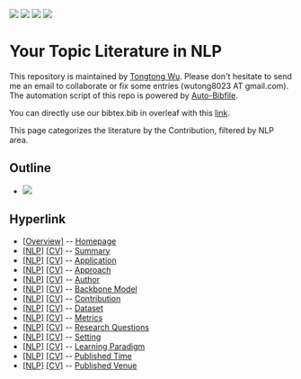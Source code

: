 [![](https://img.shields.io/badge/Awesome_Continual_Learning-yellow)](https://github.com/wutong8023/Awesome_Continual_Learning.git) [![](https://img.shields.io/badge/Awesome_Few_Shot_learning-green)](https://github.com/wutong8023/Awesome_Few_Shot_Learning.git) [![](https://img.shields.io/badge/Awesome_Information_Extraction-blue)](https://github.com/wutong8023/Awesome_Information_Extraction.git) [![](https://img.shields.io/badge/Awesome_Ideas-orange)](https://github.com/wutong8023/Awesome_Ideas.git)

# Your Topic Literature in NLP 
This repository is maintained by [Tongtong Wu](https://wutong8023.site). Please don't hesitate to send me an email to collaborate or fix some entries (wutong8023 AT gmail.com). 
The automation script of this repo is powered by [Auto-Bibfile](https://github.com/wutong8023/Auto-Bibfile.git).

You can directly use our bibtex.bib in overleaf with this [link](https://www.overleaf.com/read/rgscdxhxbwhp).

This page categorizes the literature by the Contribution, filtered by NLP area.

## Outline 
- [![](https://img.shields.io/badge/Hyperlink-blue)](https://github.com/wutong8023/Auto-Bibfile/blob/master/your_topic4nlp/contribution\README.md#hyperlink)
## Hyperlink 
- [[Overview]](https://github.com/wutong8023/Auto-Bibfile/blob/master/README.md) -- [Homepage](https://github.com/wutong8023/Auto-Bibfile/blob/master/README.md)
- [[NLP]](https://github.com/wutong8023/Auto-Bibfile/blob/master/your_topic4nlp/./)  [[CV]](https://github.com/wutong8023/Auto-Bibfile/blob/master/your_topic4cv/./) -- [Summary](https://github.com/wutong8023/Auto-Bibfile/blob/master/your_topic4all/./)
- [[NLP]](https://github.com/wutong8023/Auto-Bibfile/blob/master/your_topic4nlp/application)  [[CV]](https://github.com/wutong8023/Auto-Bibfile/blob/master/your_topic4cv/application) -- [Application](https://github.com/wutong8023/Auto-Bibfile/blob/master/your_topic4all/application)
- [[NLP]](https://github.com/wutong8023/Auto-Bibfile/blob/master/your_topic4nlp/approach)  [[CV]](https://github.com/wutong8023/Auto-Bibfile/blob/master/your_topic4cv/approach) -- [Approach](https://github.com/wutong8023/Auto-Bibfile/blob/master/your_topic4all/approach)
- [[NLP]](https://github.com/wutong8023/Auto-Bibfile/blob/master/your_topic4nlp/author)  [[CV]](https://github.com/wutong8023/Auto-Bibfile/blob/master/your_topic4cv/author) -- [Author](https://github.com/wutong8023/Auto-Bibfile/blob/master/your_topic4all/author)
- [[NLP]](https://github.com/wutong8023/Auto-Bibfile/blob/master/your_topic4nlp/backbone_model)  [[CV]](https://github.com/wutong8023/Auto-Bibfile/blob/master/your_topic4cv/backbone_model) -- [Backbone Model](https://github.com/wutong8023/Auto-Bibfile/blob/master/your_topic4all/backbone_model)
- [[NLP]](https://github.com/wutong8023/Auto-Bibfile/blob/master/your_topic4nlp/contribution)  [[CV]](https://github.com/wutong8023/Auto-Bibfile/blob/master/your_topic4cv/contribution) -- [Contribution](https://github.com/wutong8023/Auto-Bibfile/blob/master/your_topic4all/contribution)
- [[NLP]](https://github.com/wutong8023/Auto-Bibfile/blob/master/your_topic4nlp/dataset)  [[CV]](https://github.com/wutong8023/Auto-Bibfile/blob/master/your_topic4cv/dataset) -- [Dataset](https://github.com/wutong8023/Auto-Bibfile/blob/master/your_topic4all/dataset)
- [[NLP]](https://github.com/wutong8023/Auto-Bibfile/blob/master/your_topic4nlp/metrics)  [[CV]](https://github.com/wutong8023/Auto-Bibfile/blob/master/your_topic4cv/metrics) -- [Metrics](https://github.com/wutong8023/Auto-Bibfile/blob/master/your_topic4all/metrics)
- [[NLP]](https://github.com/wutong8023/Auto-Bibfile/blob/master/your_topic4nlp/research_question)  [[CV]](https://github.com/wutong8023/Auto-Bibfile/blob/master/your_topic4cv/research_question) -- [Research Questions](https://github.com/wutong8023/Auto-Bibfile/blob/master/your_topic4all/research_question)
- [[NLP]](https://github.com/wutong8023/Auto-Bibfile/blob/master/your_topic4nlp/setting)  [[CV]](https://github.com/wutong8023/Auto-Bibfile/blob/master/your_topic4cv/setting) -- [Setting](https://github.com/wutong8023/Auto-Bibfile/blob/master/your_topic4all/setting)
- [[NLP]](https://github.com/wutong8023/Auto-Bibfile/blob/master/your_topic4nlp/supervision)  [[CV]](https://github.com/wutong8023/Auto-Bibfile/blob/master/your_topic4cv/supervision) -- [ Learning Paradigm](https://github.com/wutong8023/Auto-Bibfile/blob/master/your_topic4all/supervision)
- [[NLP]](https://github.com/wutong8023/Auto-Bibfile/blob/master/your_topic4nlp/time)  [[CV]](https://github.com/wutong8023/Auto-Bibfile/blob/master/your_topic4cv/time) -- [Published Time](https://github.com/wutong8023/Auto-Bibfile/blob/master/your_topic4all/time)
- [[NLP]](https://github.com/wutong8023/Auto-Bibfile/blob/master/your_topic4nlp/venue)  [[CV]](https://github.com/wutong8023/Auto-Bibfile/blob/master/your_topic4cv/venue) -- [Published Venue](https://github.com/wutong8023/Auto-Bibfile/blob/master/your_topic4all/venue)
